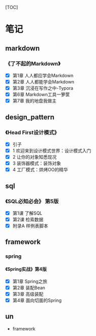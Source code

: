 [TOC]

# 笔记

## markdown

### 《了不起的Markdown》

- [x] 第1章 人人都应学会Markdown
- [x] 第2章 人人都能学会Markdown
- [x] 第3章 沉浸在写作之中-Typora
- [x] 第6章 Markdown工具一箩筐
- [x] 第7章 我的地盘我做主

## design_pattern

### 《Head First设计模式》

- [x] 引子
- [x] 1 欢迎来到设计模式世界：设计模式入门
- [x] 2 让你的对象知悉现况
- [x] 3 装饰器模式：装饰对象
- [x] 4 工厂模式：烘烤OO的精华

## sql

### 《SQL必知必会》 第5版

- [x] 第1课 了解SQL
- [x] 第2课 检索数据
- [x] 附录A 样例表脚本

## framework

### spring

#### 《Spring实战》第4版

- [x] 第1章 Spring之旅
- [x] 第2章 装配Bean
- [x] 第3章 高级装配
- [x] 第4章 面向切面的Spring

## un

- framework
